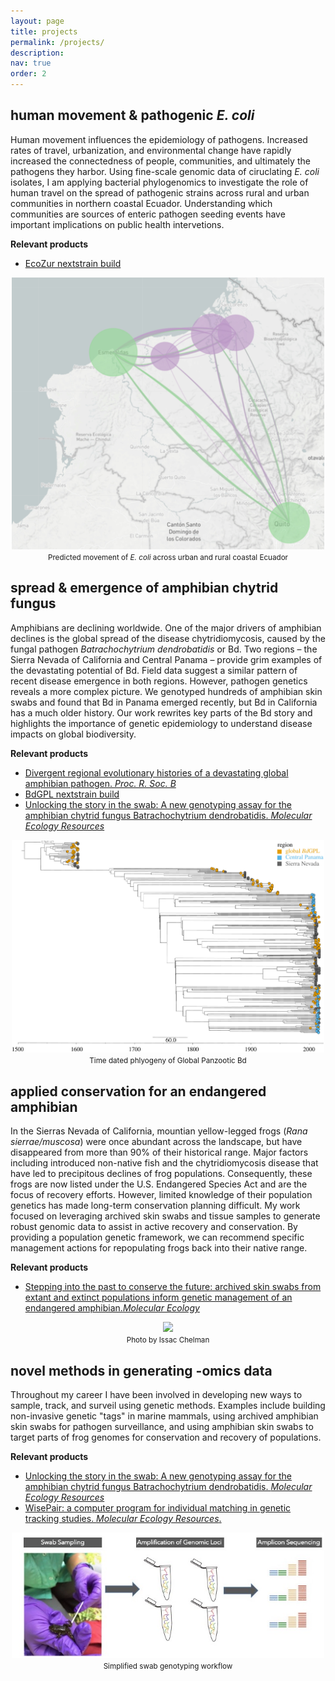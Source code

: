 ```yaml
---
layout: page
title: projects
permalink: /projects/
description:
nav: true
order: 2
---
```


## human movement & pathogenic *E. coli*

Human movement influences the epidemiology of pathogens.  Increased rates of travel, urbanization, and environmental change have rapidly increased the connectedness of people, communities, and ultimately the pathogens they harbor.  Using fine-scale genomic data of ciruclating *E. coli* isolates, I am applying bacterial phylogenomics to investigate the role of human travel on the spread of pathogenic strains across rural and urban communities in northern coastal Ecuador.  Understanding which communities are sources of enteric pathogen seeding events have important implications on public health intervetions.

**Relevant products**

* [EcoZur nextstrain build](https://nextstrain.org/community/andrew-rothstein/ecozur-roary)

<center><img class="img-fluid" src="/assets/img/ecozur_nextstrain.jpg" width="500"></center>
<center><small >Predicted movement of <i>E. coli</i> across urban and rural coastal Ecuador</small></center>

## spread & emergence of amphibian chytrid fungus

Amphibians are declining worldwide. One of the major drivers of amphibian declines is the global spread of the disease chytridiomycosis, caused by the fungal pathogen *Batrachochytrium dendrobatidis* or Bd. Two regions – the Sierra Nevada of California and Central Panama – provide grim examples of the devastating potential of Bd. Field data suggest a similar pattern of recent disease emergence in both regions. However, pathogen genetics reveals a more complex picture. We genotyped hundreds of amphibian skin swabs and found that Bd in Panama emerged recently, but Bd in California has a much older history. Our work rewrites key parts of the Bd story and highlights the importance of genetic epidemiology to understand disease impacts on global biodiversity.

**Relevant products**

* 	[Divergent regional evolutionary histories of a devastating global amphibian pathogen. *Proc. R. Soc. B*](http://doi.org/10.1098/rspb.2021.0782)
*  [BdGPL nextstrain build](https://nextstrain.org/community/andrew-rothstein/bd-gpl/auspice/viz)
*  [Unlocking the story in the swab: A new genotyping assay for the amphibian chytrid fungus Batrachochytrium dendrobatidis. *Molecular Ecology Resources*](doi:10.1111/1755-0998.12675)

<center><img class="img-fluid" src="/assets/img/beast_bd.jpeg" width="500"></center>
<center><small >Time dated phlyogeny of Global Panzootic Bd</small></center>

## applied conservation for an endangered amphibian

In the Sierras Nevada of California, mountian yellow-legged frogs (*Rana sierrae/muscosa*) were once abundant across the landscape, but have disappeared from more than 90% of their historical range.  Major factors including introduced non-native fish and the chytridiomycosis disease that have led to precipitous declines of frog populations. Consequently, these frogs are now listed under the U.S. Endangered Species Act and are the focus of recovery efforts.  However, limited knowledge of their population genetics has made long-term conservation planning difficult. My work focused on leveraging archived skin swabs and tissue samples to generate robust genomic data to assist in active recovery and conservation. By providing a population genetic framework, we can recommend specific management actions for repopulating frogs back into their native range. 

**Relevant products**

*  [Stepping into the past to conserve the future: archived skin swabs from extant and extinct populations inform genetic management of an endangered amphibian.*Molecular Ecology*](https://doi.org/10.1111/mec.15515)


<center><img class="img-fluid" src="/assets/img/rana_1.jpeg" width="500"></center>
<center><small >Photo by Issac Chelman</small></center>

## novel methods in generating -omics data

Throughout my career I have been involved in developing new ways to sample, track, and surveil using genetic methods.  Examples include building non-invasive genetic "tags" in marine mammals, using archived amphibian skin swabs for pathogen surveillance, and using amphibian skin swabs to target parts of frog genomes for conservation and recovery of populations.

**Relevant products**

* [Unlocking the story in the swab: A new genotyping assay for the amphibian chytrid fungus Batrachochytrium dendrobatidis. *Molecular Ecology Resources*](doi:10.1111/1755-0998.12675)
* [WisePair: a computer program for individual matching in genetic tracking studies. *Molecular Ecology Resources*.]( https://doi.org/10.1111/1755-0998.12590)

<center><img class="img-fluid" src="/assets/img/swab_diagram.jpg" width="500"></center>
<center><small >Simplified swab genotyping workflow</small></center>